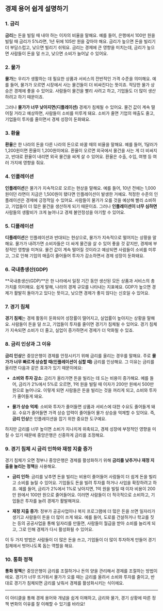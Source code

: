 ## 경제 용어 쉽게 설명하기

### 1. 금리
**금리**는 돈을 빌릴 때 내야 하는 이자의 비율을 말해요. 예를 들어, 은행에서 100만 원을 빌릴 때 금리가 5%라면, 1년 뒤에 105만 원을 갚아야 해요. 금리가 높으면 돈을 빌리기 더 부담스럽고, 낮으면 빌리기 쉬워요. 금리는 경제에 큰 영향을 미치는데, 금리가 높으면 사람들이 돈을 덜 쓰고, 낮으면 소비가 늘어날 수 있어요.

### 2. 물가
**물가**는 우리가 생활하는 데 필요한 상품과 서비스의 전반적인 가격 수준을 의미해요. 예를 들어, 물가가 오르면 시장에서 사는 물건들이 더 비싸진다는 뜻이죠. 적당한 물가 상승은 경제에 좋을 수 있어요. 사람들이 물건을 빨리 사려고 하고, 기업들도 더 많이 생산하려고 하기 때문이죠.

그러나 **물가가 너무 낮아지면(디플레이션)** 경제가 침체될 수 있어요. 물건 값이 계속 떨어질 거라고 예상하면, 사람들이 소비를 미루게 돼요. 소비가 줄면 기업의 매출도 줄고, 기업들이 투자를 줄이면서 경제 성장이 둔화돼요.

### 3. 환율
**환율**은 한 나라의 돈을 다른 나라의 돈으로 바꿀 때의 비율을 말해요. 예를 들어, 1달러가 1,200원이면 환율이 1,200원이에요. 환율이 오르면 외국에서 물건을 사는 게 더 비싸지고, 반대로 환율이 내리면 외국 물건을 싸게 살 수 있어요. 환율은 수출, 수입, 여행 등 여러 가지에 영향을 줘요.

### 4. 인플레이션
**인플레이션**은 물가가 지속적으로 오르는 현상을 말해요. 예를 들어, 10년 전에는 1,000원이던 라면이 지금은 1,500원이 됐다면 인플레이션이 발생한 거예요. 적정한 수준의 인플레이션은 경제에 긍정적일 수 있어요. 사람들이 물가가 오를 것을 예상해 빨리 소비하고, 기업들이 더 많은 물건을 생산하게 되기 때문이죠. 그러나 **인플레이션이 너무 심하면** 사람들의 생활비가 크게 늘어나고 경제 불안정성을 야기할 수 있어요.

### 5. 디플레이션
**디플레이션**은 인플레이션과 반대되는 현상으로, 물가가 지속적으로 떨어지는 상황을 말해요. 물가가 내려가면 소비자들은 더 싸게 물건을 살 수 있어 좋을 것 같지만, 경제에 부정적인 영향을 미쳐요. 물건 값이 계속 떨어질 것이라고 예상되면 사람들이 소비를 미루고, 그로 인해 기업의 매출이 줄어들어 투자가 감소하면서 경제 성장이 둔화돼요.

### 6. 국내총생산(GDP)
**국내총생산(GDP)**은 한 나라에서 일정 기간 동안 생산된 모든 상품과 서비스의 총 가치를 의미해요. 쉽게 말해, 나라의 경제 규모를 나타내는 지표예요. GDP가 높으면 경제가 활발히 돌아가고 있다는 뜻이고, 낮으면 경제가 좋지 않다는 신호일 수 있어요.

### 7. 경기 침체
**경기 침체**는 경제 활동이 둔화되어 성장률이 떨어지고, 실업률이 높아지는 상황을 말해요. 사람들이 돈을 덜 쓰고, 기업들이 투자를 줄이면 경기가 침체될 수 있어요. 경기 침체가 지속되면 소비가 더 줄고, 실업이 증가하면서 경제가 더 악화될 수 있죠.

### 8. 금리 인상과 그 이유
**금리 인상**은 중앙은행이 경제를 안정시키기 위해 금리를 올리는 경우를 말해요. 주로 **물가가 너무 빠르게 상승할 때(인플레이션이 심할 때)** 금리를 인상해요. 그 이유는 금리를 올리면 다음과 같은 효과가 있기 때문이에요:

- **소비와 투자 감소**: 금리가 올라가면 돈을 빌리는 데 드는 비용이 증가해요. 예를 들어, 금리가 2%에서 5%로 오르면, 1억 원을 빌릴 때 이자가 200만 원에서 500만 원으로 늘어나요. 이렇게 되면 사람들은 돈을 빌리는 것을 꺼리게 되고, 소비와 투자가 줄어들게 돼요.
  
- **물가 상승 억제**: 소비와 투자가 줄어들면 상품과 서비스에 대한 수요도 줄어들게 돼요. 수요가 줄어들면 가격 상승 압력이 줄어들어 물가 상승을 억제할 수 있어요. 즉, **금리 인상**은 인플레이션을 잡기 위한 중요한 도구예요.

하지만 금리를 너무 높이면 소비가 지나치게 위축되고, 경제 성장에 부정적인 영향을 미칠 수 있기 때문에 중앙은행은 신중하게 금리를 조정해요.

### 9. 경기 침체 시 금리 인하와 재정 지출 증가
경기 침체가 오면 정부나 중앙은행은 경제를 활성화하기 위해 **금리를 낮추거나 재정 지출을 늘리는 정책**을 사용해요.

- **금리 인하**: 금리를 낮추면 돈을 빌리는 비용이 줄어들어 사람들이 더 쉽게 돈을 빌리고 소비를 늘릴 수 있어요. 기업들도 돈을 빌려 투자를 하거나 사업을 확장하려고 하죠. 예를 들어, 금리가 2%에서 1%로 낮아지면, 1억 원을 빌릴 때 이자 비용이 200만 원에서 100만 원으로 줄어들어요. 이러면 사람들이 더 적극적으로 소비하고, 기업들은 투자를 늘려 경제가 활발해져요.
  
- **재정 지출 증가**: 정부가 공공사업이나 복지 프로그램에 더 많은 돈을 쓰면 일자리가 생기고 사람들이 돈을 더 많이 쓰게 돼요. 예를 들어, 도로를 건설하거나 학교를 짓는 등의 공공사업을 통해 일자리를 만들면, 사람들이 월급을 받아 소비를 늘리게 되고, 그로 인해 경제가 다시 활성화될 수 있어요. 

이 두 가지 방법은 사람들이 더 많은 돈을 쓰고, 기업들이 더 많이 투자하게 만들어 경기 침체에서 벗어나도록 돕는 역할을 해요.

### 10. 통화 정책
**통화 정책**은 중앙은행이 금리를 조절하거나 돈의 양을 관리해서 경제를 조절하는 방법이에요. 경기가 너무 뜨거워서 물가가 오를 때는 금리를 올려서 소비와 투자를 줄이고, 반대로 경기가 침체되면 금리를 낮춰서 경제를 활성화시키는 식이에요.

---

이 아티클을 통해 경제 용어와 개념을 쉽게 이해하고, 금리와 물가, 경기 상황에 따른 정책 변화의 이유를 잘 이해할 수 있기를 바라요!